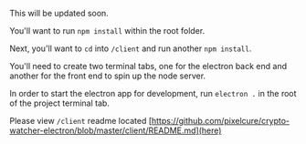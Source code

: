 This will be updated soon.

You'll want to run `npm install` within the root folder.

Next, you'll want to `cd` into `/client` and run another `npm install`.

You'll need to create two terminal tabs, one for the electron back end and another for the front end to spin up the node server.

In order to start the electron app for development, run `electron .` in the root of the project terminal tab.

Please view `/client` readme located [https://github.com/pixelcure/crypto-watcher-electron/blob/master/client/README.md](here)